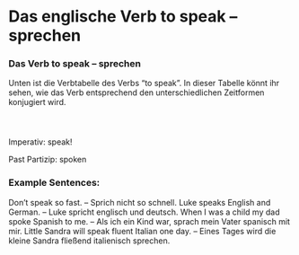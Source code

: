 # Das englische Verb to speak – sprechen

[](http://www.jabbalab.com/blog/wp-content/uploads/2012/01/to-speak.jpg)

### Das Verb to speak – sprechen

Unten ist die Verbtabelle des Verbs “to speak”. In dieser Tabelle könnt ihr sehen, wie das Verb entsprechend den unterschiedlichen Zeitformen konjugiert wird. 

### 


 

Imperativ: speak!

Past Partizip: spoken

### Example Sentences:

Don’t speak so fast. – Sprich nicht so schnell.
Luke speaks English and German. – Luke spricht englisch und deutsch.
When I was a child my dad spoke Spanish to me. – Als ich ein Kind war, sprach mein Vater spanisch mit mir.
Little Sandra will speak fluent Italian one day. – Eines Tages wird die kleine Sandra fließend italienisch sprechen. 
